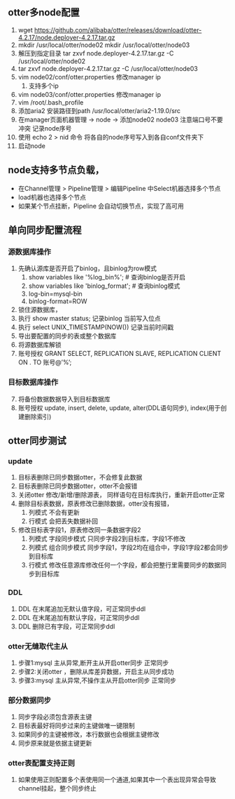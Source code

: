 ## otter多node配置

1. wget https://github.com/alibaba/otter/releases/download/otter-4.2.17/node.deployer-4.2.17.tar.gz
2. mkdir /usr/local/otter/node02   mkdir /usr/local/otter/node03
3. 解压到指定目录 tar zxvf node.deployer-4.2.17.tar.gz -C /usr/local/otter/node02
4. tar zxvf node.deployer-4.2.17.tar.gz -C /usr/local/otter/node03
5. vim node02/conf/otter.properties  修改manager ip
	1. 支持多个ip
6. vim node03/conf/otter.properties  修改manager ip
7. vim /root/.bash_profile
8. 添加aria2 安装路径到path    /usr/local/otter/aria2-1.19.0/src
9. 在manager页面机器管理 -> node -> 添加node02 node03 注意端口号不要冲突 记录node序号
10. 使用 echo 2 > nid  命令 将各自的node序号写入到各自conf文件夹下
11. 启动node  

## node支持多节点负载，

- 在Channel管理 > Pipeline管理 > 编辑Pipeline 中Select机器选择多个节点
- load机器也选择多个节点
- 如果某个节点挂断，Pipeline 会自动切换节点，实现了高可用

## 单向同步配置流程
### 源数据库操作
1. 先确认源库是否开启了binlog，且binlog为row模式
	1.  show variables like '%log_bin%'; # 查询binlog是否开启
	2.  show variables like 'binlog_format'; # 查询binlog模式
	3.  log-bin=mysql-bin
	4.  binlog-format=ROW
2. 锁住源数据库，
3. 执行 show master status; 记录binlog 当前写入位点
4. 执行 select UNIX_TIMESTAMP(NOW()) 记录当前时间戳
5. 导出要配置的同步的表或整个数据库
6. 将源数据库解锁
7. 账号授权 GRANT SELECT, REPLICATION SLAVE, REPLICATION CLIENT ON . TO 账号@’%’;
### 目标数据库操作
7. 将备份数据数据导入到目标数据库
8. 账号授权 update, insert, delete, update, alter(DDL语句同步), index(用于创建删除索引)

## otter同步测试

### update
1. 目标表删除已同步数据otter，不会修复此数据
2. 目标表删除已同步数据otter，otter不会报错
3. 关闭otter 修改/新增/删除源表， 同样语句在目标库执行，重新开启otter正常
4. 删除目标表数据，原表修改已删除数据，otter没有报错，
	1. 列模式  不会有更新
	2. 行模式	会把丢失数据补回
5. 修改目标表字段1，原表修改同一条数据字段2
	1. 列模式 字段同步模式 只同步字段2到目标库，字段1不修改
	2. 列模式 组合同步模式 同步字段1，字段2均在组合中，字段1字段2都会同步到目标库
	3. 行模式 修改任意源库修改任何一个字段，都会把整行里需要同步的数据同步到目标库
### DDL
1. DDL 在末尾追加无默认值字段，可正常同步ddl
2. DDL 在末尾追加有默认字段，可正常同步ddl
3. DDL 删除已有字段，可正常同步ddl
### otter无缝取代主从
1. 步骤1:mysql 主从异常,断开主从开启otter同步  正常同步  
2. 步骤2:关闭otter ，删除从库差异数据，开启主从同步成功
3. 步骤3:mysql 主从异常,不操作主从开启otter同步  正常同步

### 部分数据同步
1. 同步字段必须包含源表主键
2. 目标表最好将同步过来的主键做唯一键限制
3. 如果同步的主键被修改，本行数据也会根据主键修改
4. 同步原来就是依据主键更新

### otter表配置支持正则

1. 如果使用正则配置多个表使用同一个通道,如果其中一个表出现异常会导致channel挂起，整个同步终止

